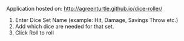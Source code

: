 Application hosted on: http://agreenturtle.github.io/dice-roller/

1. Enter Dice Set Name (example: Hit, Damage, Savings Throw etc.)
2. Add which dice are needed for that set.
3. Click Roll to roll
